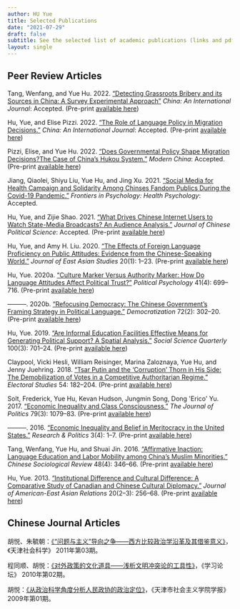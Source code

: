 ```yaml
---
author: HU Yue
title: Selected Publications
date: "2021-07-29"
draft: false
subtitle: See the selected list of academic publications (links and pdf). 
layout: single
---
```


## Peer Review Articles

Tang, Wenfang, and Yue Hu. 2022. [“Detecting Grassroots Bribery and its Sources in China: A Survey Experimental Approach”](https://www.researchgate.net/publication/356834671_Detecting_Grassroots_Bribery_and_its_Sources_in_China_A_Survey_Experimental_Approach) *China: An International Journal*: Accepted. (Pre-print [available here](https://www.researchgate.net/publication/356834671_Detecting_Grassroots_Bribery_and_its_Sources_in_China_A_Survey_Experimental_Approach))

Hu, Yue, and Elise Pizzi. 2022. [“The Role of Language Policy in Migration Decisions.”](https://www.researchgate.net/publication/353571483_Breaking_Through_the_Linguistic_Barrier_The_Role_of_Language_Policy_in_Migration_Decisions) *China: An International Journal*: Accepted. (Pre-print [available here](https://www.researchgate.net/publication/353571483_Breaking_Through_the_Linguistic_Barrier_The_Role_of_Language_Policy_in_Migration_Decisions))

Pizzi, Elise, and Yue Hu. 2022. [“Does Governmental Policy Shape Migration Decisions?The Case of China’s Hukou System.”](https://www.researchgate.net/publication/353571706_Does_Governmental_Policy_Shape_Migration_Decisions_The_Case_of_China's_Hukou_System) *Modern China*: Accepted. (Pre-print [available here](https://www.researchgate.net/publication/353571706_Does_Governmental_Policy_Shape_Migration_Decisions_The_Case_of_China's_Hukou_System))

Jiang, Qiaolei, Shiyu Liu, Yue Hu, and Jing Xu. 2021. [“Social Media for Health Campaign and Solidarity Among Chinses Fandom Publics During the Covid-19 Pandemic.”](https://www.frontiersin.org/articles/10.3389/fpsyg.2021.824377/abstract) *Frontiers in Psychology: Health Psychology*: Accepted.

Hu, Yue, and Zijie Shao. 2021. [“What Drives Chinese Internet Users to Watch State-Media Broadcasts? An Audience Analysis.”](https://www.researchgate.net/publication/353571814_What_Drives_Chinese_Internet_Users_to_Watch_State-Media_Broadcasts_An_Audience_Analysis) *Journal of Chinese Political Science*: Accepted. (Pre-print [available here](https://www.researchgate.net/publication/353571814_What_Drives_Chinese_Internet_Users_to_Watch_State-Media_Broadcasts_An_Audience_Analysis))

Hu, Yue, and Amy H. Liu. 2020. [“The Effects of Foreign Language Proficiency on Public Attitudes: Evidence from the Chinese-Speaking World.”](https://www.cambridge.org/core/journals/journal-of-east-asian-studies/article/effects-of-foreign-language-proficiency-on-public-attitudes-evidence-from-the-chinesespeaking-world/56277FA559EFC923958CC405566E6DDD?__cf_chl_jschl_tk__=pmd_9f85bc92b6ed02ea2e1eefa21596c04f8fd3f9b9-1627628614-0-gqNtZGzNAvijcnBszQp6) *Journal of East Asian Studies* 20(1): 1–23. (Pre-print [available here](https://www.researchgate.net/publication/339180227_THE_EFFECTS_OF_FOREIGN_LANGUAGE_PROFICIENCY_ON_PUBLIC_ATTITUDES_EVIDENCE_FROM_THE_CHINESE-SPEAKING_WORLD))

Hu, Yue. 2020a. [“Culture Marker Versus Authority Marker: How Do Language Attitudes Affect Political Trust?”](https://onlinelibrary.wiley.com/doi/full/10.1111/pops.12646) *Political Psychology* 41(4): 699–716. (Pre-print [available here](https://www.researchgate.net/publication/338460629_Culture_Marker_Versus_Authority_Marker_How_Do_Language_Attitudes_Affect_Political_Trust))

———. 2020b. [“Refocusing Democracy: The Chinese Government’s Framing Strategy in Political Language.”](https://www.tandfonline.com/doi/abs/10.1080/13510347.2019.1690461) *Democratization* 72(2): 302–20. (Pre-print [available here](https://www.researchgate.net/publication/337277653_Refocusing_democracy_the_Chinese_government's_framing_strategy_in_political_language))

Hu, Yue. 2019. [“Are Informal Education Facilities Effective Means for Generating Political Support? A Spatial Analysis.”](https://onlinelibrary.wiley.com/doi/full/10.1111/ssqu.12589) *Social Science Quarterly* 100(3): 701–24. (Pre-print [available here](https://www.researchgate.net/publication/330850702_Are_Informal_Education_Facilities_Effective_Means_for_Generating_Political_Support_A_Spatial_Analysis))

Claypool, Vicki Hesli, William Reisinger, Marina Zaloznaya, Yue Hu, and Jenny Juehring. 2018. [“Tsar Putin and the ‘Corruption’ Thorn in His Side: The Demobilization of Votes in a Competitive Authoritarian Regime.”](https://dialnet.unirioja.es/servlet/articulo?codigo=6539661) *Electoral Studies* 54: 182–204. (Pre-print [available here](https://www.researchgate.net/publication/325717067_Tsar_Putin_and_the_corruption_thorn_in_his_side_The_demobilization_of_votes_in_a_competitive_authoritarian_regime))

Solt, Frederick, Yue Hu, Kevan Hudson, Jungmin Song, Dong 'Erico' Yu. 2017. [“Economic Inequality and Class Consciousness.”](https://www.journals.uchicago.edu/doi/abs/10.1086/690971) *The Journal of Politics* 79(3): 1079–83. (Pre-print [available here](https://www.researchgate.net/publication/317072456_Economic_Inequality_and_Class_Consciousness))

———. 2016. [“Economic Inequality and Belief in Meritocracy in the United States.”](https://journals.sagepub.com/doi/full/10.1177/2053168016672101) *Research & Politics* 3(4): 1–7. (Pre-print [available here](https://www.researchgate.net/publication/309299927_Economic_inequality_and_belief_in_meritocracy_in_the_United_States))

Tang, Wenfang, Yue Hu, and Shuai Jin. 2016. [“Affirmative Inaction: Language Education and Labor Mobility among China’s Muslim Minorities.”](https://www.tandfonline.com/doi/abs/10.1080/21620555.2016.1202753) *Chinese Sociological Review* 48(4): 346–66. (Pre-print [available here](https://www.researchgate.net/publication/308010441_Affirmative_Inaction_Education_Language_Proficiency_and_Socioeconomic_Attainment_Among_China's_Uyghur_Minority))

Hu, Yue. 2013. [“Institutional Difference and Cultural Difference: A Comparative Study of Canadian and Chinese Cultural Diplomacy.”](https://brill.com/view/journals/jaer/20/2-3/article-p256_11.xml) *Journal of American-East Asian Relations* 20(2–3): 256–68. (Pre-print [available here](https://www.researchgate.net/publication/274986095_Institutional_Difference_and_Cultural_Difference_A_Comparative_Study_of_Canadian_and_Chinese_Cultural_Diplomacy))


## Chinese Journal Articles

胡悦、朱毓朝：[《“问题与主义”导向之争——西方比较政治学沿革及其借鉴意义》](https://kns.cnki.net/kcms/detail/detail.aspx?dbcode=CJFD&dbname=CJFD2011&filename=TJSK201103008&v=wJomofbuZ4BfC2UpSmZz4katzB3srKnBFu84np7U1HnyjYqD2oeSdWCADTA2dJ1y)，《天津社会科学》 2011年第03期。

程同顺、胡悦：[《对外政策的文化道具——浅析文明冲突论的工具性》](https://kns.cnki.net/kcms/detail/detail.aspx?dbcode=CJFD&dbname=CJFD2010&filename=XXNT201002009&v=qqRDE%25mmd2BK%25mmd2F8maCjhRqamQy24y594BLoBshF93MAaD1F85IJfnYs9FU5tZ6bOIfKFJ5)，《学习论坛》 2010年第02期。

胡悦：[《从政治科学角度分析人民政协的政治定位》](https://kns.cnki.net/kcms/detail/detail.aspx?dbcode=CJFD&dbname=CJFD2009&filename=TJSH200901008&v=AMA6ZfyGEWjizyk4k6oyXpPAEZQLT%25mmd2B3TtEAgjx8Z4MDPoVoca18YOYXajOKdvSox)，《天津市社会主义学院学报》 2009年第01期。

